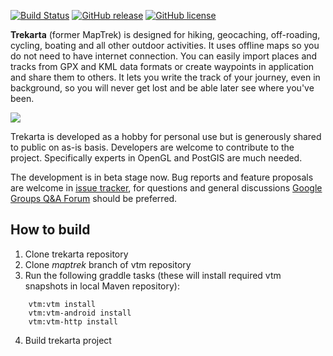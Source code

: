 [![Build Status](https://travis-ci.org/andreynovikov/trekarta.svg?branch=master)](https://travis-ci.org/andreynovikov/trekarta)
[![GitHub release](https://img.shields.io/github/release/andreynovikov/trekarta.svg)](https://github.com/andreynovikov/trekarta/releases/latest)
[![GitHub license](https://img.shields.io/badge/license-GPLv3-blue.svg)](LICENSE)

__Trekarta__ (former MapTrek) is designed for hiking, geocaching, off-roading, cycling, boating and all other outdoor activities. It uses offline maps so you do not need to have internet connection. You can easily import places and tracks from GPX and KML data formats or create waypoints in application and share them to others. It lets you write the track of your journey, even in background, so you will never get lost and be able later see where you've been.

![](https://trekarta.info/images/screenshot02.png)

Trekarta is developed as a hobby for personal use but is generously shared to public on as-is basis. Developers are welcome to contribute to the project. Specifically experts in OpenGL and PostGIS are much needed.

The development is in beta stage now. Bug reports and feature proposals are welcome in [issue tracker](https://github.com/andreynovikov/trekarta/issues), for questions and general discussions [Google Groups Q&A Forum](https://groups.google.com/d/forum/trekarta) should be preferred.

## How to build

1. Clone trekarta repository
2. Clone _maptrek_ branch of vtm repository
3. Run the following graddle tasks (these will install required vtm snapshots in local Maven repository):

````
    vtm:vtm install
    vtm:vtm-android install
    vtm:vtm-http install
````

4. Build trekarta project
